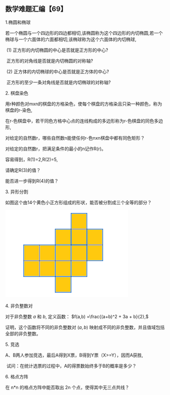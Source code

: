 ## 数学难题汇编【69】

1.椭圆和椭球

若一个椭圆与一个四边形的四边都相切,该椭圆称为这个四边形的内切椭圆,若一个椭球与一个六面体的六面都相切,该椭球称为这个六面体的内切椭球,

 (1) 正方形的内切椭圆的中心是否就是正方形的中心? 

 正方形的对角线是否就是内切椭圆的对称轴? 

 (2) 正方体的内切椭球的中心是否就是正方体的中心? 

 正方形的至少一条对角线是否就是内切椭球的对称轴?

2. 棋盘染色

用r种颜色对mxn的棋盘的方格染色，使每个棋盘的方格染且只染一种颜色，称为棋盘的r-染色,

在r-色棋盘中，若干同色方格中心点的连线构成的多边形称为r-色棋盘的同色多边形,

对给定的自然数r，哪些自然数n能使任何r-色nxn棋盘中都有同色矩形？

对给定的自然数r，把满足条件的最小的n记作R(r)。

容易得到，R(1)=2,R(2)=5,

请确定R(3)的值？

能否进一步得到R(4)的值？

3. 异形分割

如图这个由14个黄色小正方形组成的形状，能否被分割成三个全等的部分？

![图](/pics/p97-3.png)

4. 非负整数对

对于非负整数 $a$ 和 $b,$ 定义函数： $f(a,b) =\frac{(a+b)^2 + 3a + b}{2},$

证明，这个函数将不同的非负整数对 $(a,b)$ 映射成不同的非负整数，并且值域包括全部的非负整数。

5. 竞选

A、B两人参加竞选，最后A得到X票，B得到Y票（X>=Y），因而A获胜,

 试问：在统计选票的过程中，A的得票数始终多于B的概率是多少？

6. 格点方阵

在 n*n 的格点方阵中能否取出 2n 个点，使得其中无三点共线？

